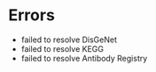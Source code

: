 # Errors

- failed to resolve DisGeNet
- failed to resolve KEGG
- failed to resolve Antibody Registry